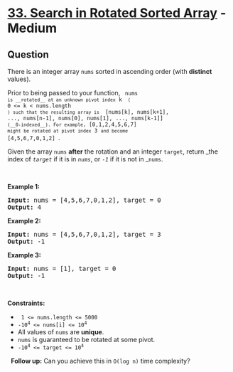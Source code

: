 # [33. Search in Rotated Sorted Array](https://leetcode.com/problems/search-in-rotated-sorted-array/) - Medium

## Question

There is an integer array `` nums `` sorted in ascending order (with __distinct__ values).

Prior to being passed to your function, <code> nums `` is __rotated__ at an unknown pivot index `` k `` (`` 0 &lt;= k &lt; nums.length ``) such that the resulting array is `` [nums[k], nums[k+1], ..., nums[n-1], nums[0], nums[1], ..., nums[k-1]] `` (__0-indexed__). For example, `` [0,1,2,4,5,6,7] `` might be rotated at pivot index `` 3 `` and become `` [4,5,6,7,0,1,2] </code>.

Given the array `` nums `` __after__ the rotation and an integer `` target ``, return _the index of _`` target ``_ if it is in _`` nums ``_, or _`` -1 ``_ if it is not in _`` nums ``.

&nbsp;

__Example 1:__

<pre><strong>Input:</strong> nums = [4,5,6,7,0,1,2], target = 0
<strong>Output:</strong> 4
</pre>

__Example 2:__

<pre><strong>Input:</strong> nums = [4,5,6,7,0,1,2], target = 3
<strong>Output:</strong> -1
</pre>

__Example 3:__

<pre><strong>Input:</strong> nums = [1], target = 0
<strong>Output:</strong> -1
</pre>

&nbsp;

__Constraints:__

* <code> 1 &lt;= nums.length &lt;= 5000 </code>
* <code>-10<sup>4</sup> &lt;= nums[i] &lt;= 10<sup>4</sup></code>
* All values of `` nums `` are __unique__.
* `` nums `` is guaranteed to be rotated at some pivot.
* <code>-10<sup>4</sup> &lt;= target &lt;= 10<sup>4</sup></code>

&nbsp;
__Follow up:__ Can you achieve this in `` O(log n) `` time complexity?
